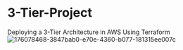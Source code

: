 # 3-Tier-Project
Deploying a 3-Tier Architecture in AWS Using Terraform
![176078468-3847bab0-e70e-4360-b077-181315ee007c](https://user-images.githubusercontent.com/109748639/192159148-fbcabad7-e5b8-4fc1-8b16-dcacf1433b6a.png)

